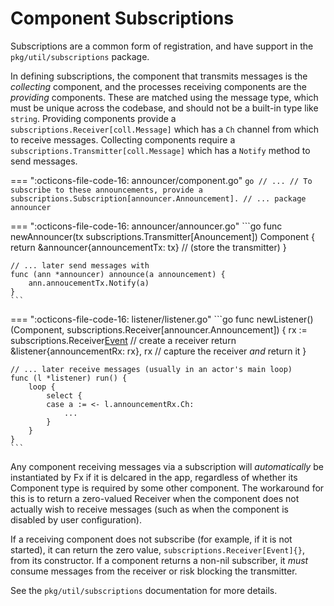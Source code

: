 # Component Subscriptions

Subscriptions are a common form of registration, and have support in the `pkg/util/subscriptions` package.

In defining subscriptions, the component that transmits messages is the _collecting_ component, and the processes receiving components are the _providing_ components. These are matched using the message type, which must be unique across the codebase, and should not be a built-in type like `string`. Providing components provide a `subscriptions.Receiver[coll.Message]` which has a `Ch` channel from which to receive messages. Collecting components require a `subscriptions.Transmitter[coll.Message]` which has a `Notify` method to send messages.

=== ":octicons-file-code-16: announcer/component.go"
    ```go
    // ...
    // To subscribe to these announcements, provide a subscriptions.Subscription[announcer.Announcement].
    // ...
    package announcer
    ```

=== ":octicons-file-code-16: announcer/announcer.go"
    ```go
    func newAnnouncer(tx subscriptions.Transmitter[Anouncement]) Component {
        return &announcer{announcementTx: tx}  // (store the transmitter)
    }

    // ... later send messages with
    func (ann *announcer) announce(a announcement) {
        ann.annoucementTx.Notify(a)
    }
    ```

=== ":octicons-file-code-16: listener/listener.go"
    ```go
    func newListener() (Component, subscriptions.Receiver[announcer.Announcement]) {
        rx := subscriptions.Receiver[Event]() // create a receiver
        return &listener{announcementRx: rx}, rx  // capture the receiver _and_ return it
    }

    // ... later receive messages (usually in an actor's main loop)
    func (l *listener) run() {
        loop {
            select {
            case a := <- l.announcementRx.Ch:
                ...
            }
        }
    }
    ```

Any component receiving messages via a subscription will _automatically_ be instantiated by Fx if it is delcared in the app, regardless of whether its Component type is required by some other component. The workaround for this is to return a zero-valued Receiver when the component does not actually wish to receive messages (such as when the component is disabled by user configuration).

If a receiving component does not subscribe (for example, if it is not started), it can return the zero value, `subscriptions.Receiver[Event]{}`, from its constructor. If a component returns a non-nil subscriber, it _must_ consume messages from the receiver or risk blocking the transmitter.

See the `pkg/util/subscriptions` documentation for more details.
